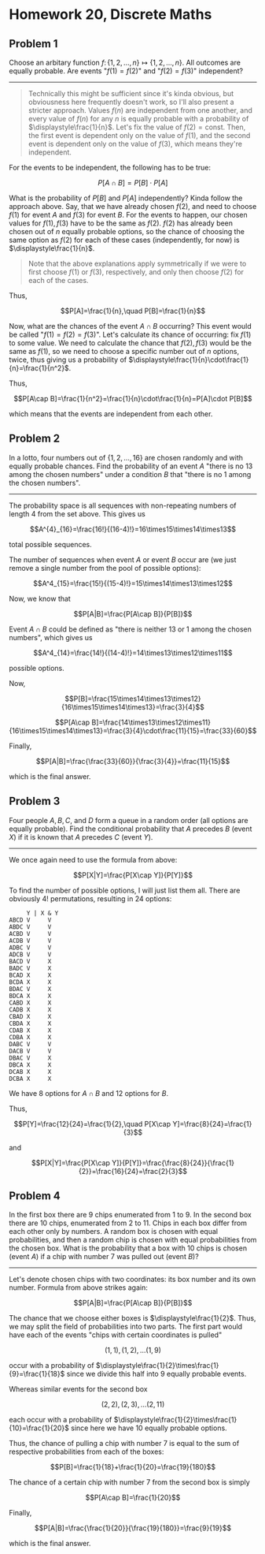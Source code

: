 # Homework 20, Discrete Maths

## Problem 1

Choose an arbitary function $f\colon\{1,2,\dots,n\}\mapsto\{1,2,\dots,n\}$. All outcomes are equally probable. Are events "$f(1)=f(2)$" and "$f(2)=f(3)$" independent?

---

> Technically this might be sufficient since it's kinda obvious, but obviousness here frequently doesn't work, so I'll also present a stricter approach. 
> Values $f(n)$ are independent from one another, and every value of $f(n)$ for any $n$ is equally probable with a probability of $\displaystyle\frac{1}{n}$.
> Let's fix the value of $f(2)=\text{const}$. Then, the first event is dependent only on the value of $f(1)$, and the second event is dependent only on the value of $f(3)$, which means they're independent.

For the events to be independent, the following has to be true:

$$P[A\cap B]=P[B]\cdot P[A]$$

What is the probability of $P[B]$ and $P[A]$ independently? Kinda follow the approach above. Say, that we have already chosen $f(2)$, and need to choose $f(1)$ for event $A$ and $f(3)$ for event $B$. For the events to happen, our chosen values for $f(1), f(3)$ have to be the same as $f(2)$. $f(2)$ has already been chosen out of $n$ equally probable options, so the chance of choosing the same option as $f(2)$ for each of these cases (independently, for now) is $\displaystyle\frac{1}{n}$.

> Note that the above explanations apply symmetrically if we were to first choose $f(1)$ or $f(3)$, respectively, and only then choose $f(2)$ for each of the cases.

Thus, 

$$P[A]=\frac{1}{n},\quad P[B]=\frac{1}{n}$$

Now, what are the chances of the event $A\cap B$ occurring? This event would be called "$f(1)=f(2)=f(3)$". Let's calculate its chance of occurring: fix $f(1)$ to some value. We need to calculate the chance that $f(2),f(3)$ would be the same as $f(1)$, so we need to choose a specific number out of $n$ options, twice, thus giving us a probability of $\displaystyle\frac{1}{n}\cdot\frac{1}{n}=\frac{1}{n^2}$.

Thus, 

$$P[A\cap B]=\frac{1}{n^2}=\frac{1}{n}\cdot\frac{1}{n}=P[A]\cdot P[B]$$

which means that the events are independent from each other.

## Problem 2

In a lotto, four numbers out of $\{1,2,\dots,16\}$ are chosen randomly and with equally probable chances. Find the probability of an event $A$ "there is no $13$ among the chosen numbers" under a condition $B$ that "there is no $1$ among the chosen numbers".

---

The probability space is all sequences with non-repeating numbers of length $4$ from the set above. This gives us 

$$A^{4}_{16}=\frac{16!}{(16-4)!}=16\times15\times14\times13$$

total possible sequences.

The number of sequences when event $A$ or event $B$ occur are (we just remove a single number from the pool of possible options):

$$A^4_{15}=\frac{15!}{(15-4)!}=15\times14\times13\times12$$

Now, we know that 

$$P[A|B]=\frac{P[A\cap B]}{P[B]}$$

Event $A\cap B$ could be defined as "there is neither $13$ or $1$ among the chosen numbers", which gives us 

$$A^4_{14}=\frac{14!}{(14-4)!}=14\times13\times12\times11$$

possible options.

Now, 

$$P[B]=\frac{15\times14\times13\times12}{16\times15\times14\times13}=\frac{3}{4}$$

$$P[A\cap B]=\frac{14\times13\times12\times11}{16\times15\times14\times13}=\frac{3}{4}\cdot\frac{11}{15}=\frac{33}{60}$$

Finally,

$$P[A|B]=\frac{\frac{33}{60}}{\frac{3}{4}}=\frac{11}{15}$$

which is the final answer.

## Problem 3

Four people $A,B,C,$ and $D$ form a queue in a random order (all options are equally probable). Find the conditional probability that $A$ precedes $B$ (event $X$) if it is known that $A$ precedes $C$ (event $Y$).

---

We once again need to use the formula from above:

$$P[X|Y]=\frac{P[X\cap Y]}{P[Y]}$$

To find the number of possible options, I will just list them all. There are obviously $4!$ permutations, resulting in $24$ options:

         Y | X & Y
    ABCD V     V
    ABDC V     V
    ACBD V     V
    ACDB V     V
    ADBC V     V
    ADCB V     V
    BACD V     X
    BADC V     X
    BCAD X     X
    BCDA X     X
    BDAC V     X
    BDCA X     X
    CABD X     X
    CADB X     X
    CBAD X     X
    CBDA X     X
    CDAB X     X
    CDBA X     X
    DABC V     V
    DACB V     V
    DBAC V     X
    DBCA X     X
    DCAB X     X
    DCBA X     X

We have $8$ options for $A\cap B$ and $12$ options for $B$.

Thus, 

$$P[Y]=\frac{12}{24}=\frac{1}{2},\quad P[X\cap Y]=\frac{8}{24}=\frac{1}{3}$$

and

$$P[X|Y]=\frac{P[X\cap Y]}{P[Y]}=\frac{\frac{8}{24}}{\frac{1}{2}}=\frac{16}{24}=\frac{2}{3}$$

## Problem 4

In the first box there are $9$ chips enumerated from $1$ to $9$. In the second box there are $10$ chips, enumerated from $2$ to $11$. Chips in each box differ from each other only by numbers. A random box is chosen with equal probabilities, and then a random chip is chosen with equal probabilities from the chosen box. What is the probability that a box with $10$ chips is chosen (event $A$) if a chip with number $7$ was pulled out (event $B$)?

---

Let's denote chosen chips with two coordinates: its box number and its own number. Formula from above strikes again:

$$P[A|B]=\frac{P[A\cap B]}{P[B]}$$

The chance that we choose either boxes is $\displaystyle\frac{1}{2}$. Thus, we may split the field of probabilities into two parts. The first part would have each of the events "chips with certain coordinates is pulled"

$$(1, 1), (1, 2), \dots (1, 9)$$

occur with a probability of $\displaystyle\frac{1}{2}\times\frac{1}{9}=\frac{1}{18}$ since we divide this half into $9$ equally probable events.

Whereas similar events for the second box

$$(2, 2), (2, 3), \dots (2, 11)$$

each occur with a probability of $\displaystyle\frac{1}{2}\times\frac{1}{10}=\frac{1}{20}$ since here we have $10$ equally probable options.

Thus, the chance of pulling a chip with number $7$ is equal to the sum of respective probabilities from each of the boxes:

$$P[B]=\frac{1}{18}+\frac{1}{20}=\frac{19}{180}$$

The chance of a certain chip with number $7$ from the second box is simply

$$P[A\cap B]=\frac{1}{20}$$

Finally,

$$P[A|B]=\frac{\frac{1}{20}}{\frac{19}{180}}=\frac{9}{19}$$

which is the final answer.